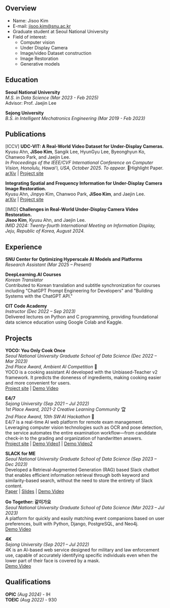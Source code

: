 ## Overview
- Name: Jisoo Kim
- E-mail: jisoo.kim@snu.ac.kr
- Graduate student at Seoul National University
- Field of interest:
  - Computer vision
  - Under Display Camera
  - Image/video Dataset construction
  - Image Restoration
  - Generative models

## Education
**Seoul National University**     
_M.S. in Data Science (Mar 2023 - Feb 2025)_  
Advisor: Prof. Jaejin Lee

**Sejong University**    
_B.S. in Intelligent Mechatronics Engineering (Mar 2019 - Feb 2023)_

 
## Publications
[ICCV] **UDC-VIT: A Real-World Video Dataset for Under-Display Cameras.**   
Kyusu Ahn, **JiSoo Kim**, Sangik Lee, HyunGyu Lee, Byeonghyun Ko, Chanwoo Park, and Jaejin Lee.   
_In Proceedings of the IEEE/CVF International Conference on Computer Vision, Honolulu, Hawai’i, USA, October 2025. To appear._ 🏅Highlight Paper.  
[arXiv](https://arxiv.org/abs/2501.18545) | [Project site](https://mcrl.github.io/UDC)

**Integrating Spatial and Frequency Information for Under-Display Camera Image Restoration.**  
Kyusu Ahn, Jinpyo Kim, Chanwoo Park, **JiSoo Kim**, and Jaejin Lee.  
[arXiv](https://arxiv.org/abs/2501.18517) | [Project site](https://github.com/mcrl/SFIM)
  
[IMID] **Challenges in Real-World Under-Display Camera Video Restoration.**   
**Jisoo Kim**, Kyusu Ahn, and Jaejin Lee.  
_IMID 2024: Twenty-fourth International Meeting on Information Display, Jeju, Republic of Korea, August 2024._

## Experience

**SNU Center for Optimizing Hyperscale AI Models and Platforms**  
_Research Assistant (Mar 2025 – Present)_

**DeepLearning.AI Courses**  
_Korean Translator_  
Contributed to Korean translation and subtitle synchronization for courses including "ChatGPT Prompt Engineering for Developers" and "Building Systems with the ChatGPT API."  

**CIT Code Academy**  
_Instructor (Dec 2022 – Sep 2023)_  
Delivered lectures on Python and C programming, providing foundational data science education using Google Colab and Kaggle.



## Projects

**YOCO: You Only Cook Once**  
_Seoul National University Graduate School of Data Science (Dec 2022 – Mar 2023)_  
_2nd Place Award, Ambient AI Competition_ 🥈     
YOCO is a cooking assistant AI developed with the Unbiased-Teacher v2 framework. It predicts the doneness of ingredients, making cooking easier and more convenient for users.  
[Project site](https://github.com/SNU-YOCO/YOCO) | [Demo Video](https://youtu.be/nylaXRa7xTk?si=EuNJ2xkx2pxYAtpD)  

**E4/7**  
_Sejong University (Sep 2021 – Jul 2022)_  
_1st Place Award, 2021-2 Creative Learning Community_ 🏆  
_2nd Place Award, 10th SW·AI Hackathon_ 🥈    
E4/7 is a real-time AI web platform for remote exam management. Leveraging computer vision technologies such as OCR and pose detection, the service automates the entire examination workflow—from candidate check-in to the grading and organization of handwritten answers.  
[Project site](https://github.com/E4-7) | [Demo Video1](https://youtu.be/VMCRFsKPW48) | [Demo Video2](https://youtu.be/d06-pK4OCiM) 

**SLACK for ME**  
_Seoul National University Graduate School of Data Science (Sep 2023 – Dec 2023)_    
Developed a Retrieval-Augmented Generation (RAG) based Slack chatbot that enables efficient information retrieval through both keyword and similarity-based search, without the need to store the entirety of Slack content.  
[Paper](Projects/Slack_for_me/Personalized_Chatbot_Service_for_GSDS_Slack_Users.pdf) | [Slides](Projects/Slack_for_me/BKMS2_pj.pdf) | [Demo Video](https://youtu.be/EzfCC3uzGkY)

**Go Together: 같이가요**  
_Seoul National University Graduate School of Data Science (Mar 2023 – Jul 2023)_    
A platform for quickly and easily matching event companions based on user preferences, built with Python, Django, PostgreSQL, and Neo4j.  
[Demo Video](https://youtu.be/qLgDpgDTRYc?si=dpcyN57JdqdBlMeK&t=1509)  

**4K**  
_Sejong University (Sep 2021 – Jul 2022)_    
4K is an AI-based web service designed for military and law enforcement use, capable of accurately identifying specific individuals even when the lower part of their face is covered by a mask.  
[Demo Video](https://youtu.be/TfUcGMA7Zz0) 


## Qualifications
**OPIC** _(Aug 2024)_ - IH    
**TOEIC** _(Aug 2022)_ - 930



